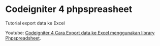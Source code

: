 # Codeigniter 4 phpspreasheet

Tutorial export data ke Excel

Youtube: [Codeigniter 4 Cara Export data ke Excel menggunakan library Phpspreadsheet](https://www.youtube.com/watch?v=td-nAdLUlHs&t=31s).
